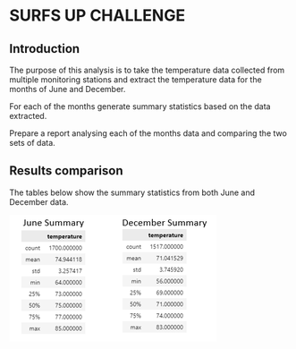 # SURFS UP CHALLENGE
  
## Introduction
  
The purpose of this analysis is to take the temperature data collected from multiple monitoring stations and extract the temperature data for the months of June and December.
  
For each of the months generate summary statistics based on the data extracted.

Prepare a report analysing each of the months data and comparing the two sets of data.

## Results comparison 

The tables below show the summary statistics from both June and December data.

![Image of June and December Summary](/Resources/June_December_summary.PNG)
